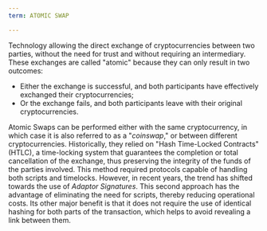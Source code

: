 ```yaml
---
term: ATOMIC SWAP

---
```

Technology allowing the direct exchange of cryptocurrencies between two parties, without the need for trust and without requiring an intermediary. These exchanges are called "atomic" because they can only result in two outcomes:


- Either the exchange is successful, and both participants have effectively exchanged their cryptocurrencies;
- Or the exchange fails, and both participants leave with their original cryptocurrencies.

Atomic Swaps can be performed either with the same cryptocurrency, in which case it is also referred to as a "*coinswap*," or between different cryptocurrencies. Historically, they relied on "Hash Time-Locked Contracts" (HTLC), a time-locking system that guarantees the completion or total cancellation of the exchange, thus preserving the integrity of the funds of the parties involved. This method required protocols capable of handling both scripts and timelocks. However, in recent years, the trend has shifted towards the use of *Adaptor Signatures*. This second approach has the advantage of eliminating the need for scripts, thereby reducing operational costs. Its other major benefit is that it does not require the use of identical hashing for both parts of the transaction, which helps to avoid revealing a link between them.